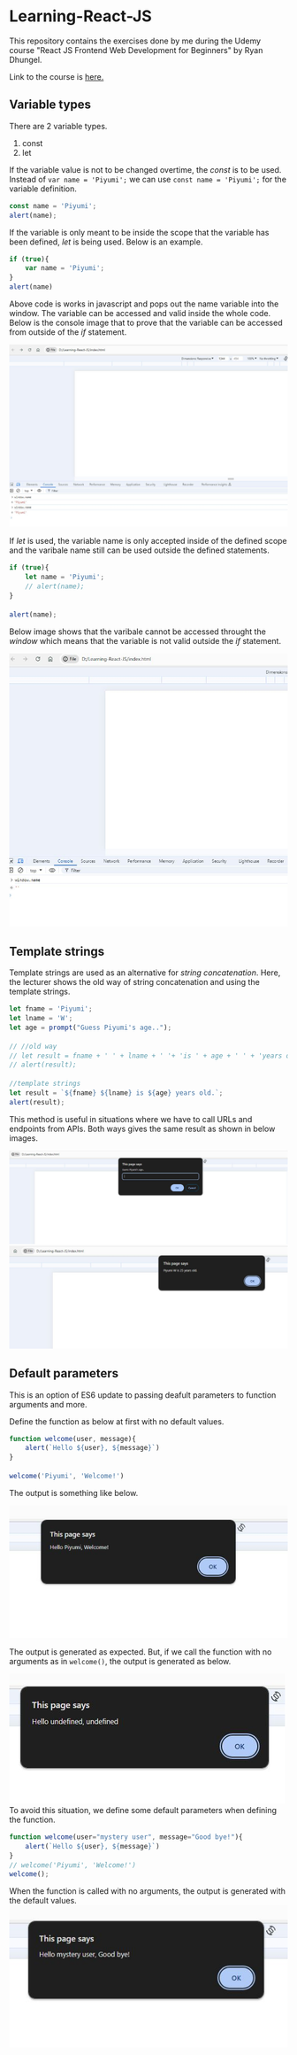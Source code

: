 # Learning-React-JS

This repository contains the exercises done by me during the Udemy course "React JS Frontend Web Development for Beginners" by Ryan Dhungel. 

Link to the course is [here.](https://www.udemy.com/share/101rkI3@zMJhoBQX62DEpDKqhDh4Nq8DCl1wR1sLTXoIBZfNaJEtlFf0DKuzaPrA6jxET6DPOA==/)

## Variable types

There are 2 variable types.
1. const
2. let

If the variable value is not to be changed overtime, the _const_ is to be used. Instead of `var name = 'Piyumi';` we can use `const name = 'Piyumi';` for the variable definition. 

```js
const name = 'Piyumi';
alert(name);
```

If the variable is only meant to be inside the scope that the variable has been defined, _let_ is being used. Below is an example. 

```js
if (true){
    var name = 'Piyumi';
}
alert(name)
```
Above code is works in javascript and pops out the name variable into the window. The variable can be accessed and valid inside the whole code. Below is the console image that to prove that the variable can be accessed from outside of the _if_ statement. 

![var variable inside 'if'](./images/1.JPG)

If _let_ is used, the variable name is only accepted inside of the defined scope and the varibale name still can be used outside the defined statements. 

```js
if (true){
    let name = 'Piyumi';
    // alert(name);
}

alert(name);
```

Below image shows that the varibale cannot be accessed throught the _window_ which means that the variable is not valid outside the _if_ statement. 

![let variable inside 'if'](./images/2.JPG)

## Template strings

Template strings are used as an alternative for _string concatenation_. Here, the lecturer shows the old way of string concatenation and using the template strings. 

```js
let fname = 'Piyumi';
let lname = 'W';
let age = prompt("Guess Piyumi's age..");

// //old way
// let result = fname + ' ' + lname + ' '+ 'is ' + age + ' ' + 'years old.';
// alert(result);

//template strings
let result = `${fname} ${lname} is ${age} years old.`;
alert(result);
```
This method is useful in situations where we have to call URLs and endpoints from APIs. Both ways gives the same result as shown in below images. 

![template strings 1](./images/3.JPG)
![template strings 2](./images/4.JPG)

## Default parameters

This is an option of ES6 update to passing deafult parameters to function arguments and more. 

Define the function as below at first with no default values. 

```js
function welcome(user, message){
    alert(`Hello ${user}, ${message}`)
}

welcome('Piyumi', 'Welcome!')
```

The output is something like below. 

![default parameters 1](./images/5.JPG)

The output is generated as expected. But, if we call the function with no arguments as in `welcome()`, the output is generated as below. 

![default parameters 2](./images/6.JPG)
To avoid this situation, we define some default parameters when defining the function. 

```js
function welcome(user="mystery user", message="Good bye!"){
    alert(`Hello ${user}, ${message}`)
}
// welcome('Piyumi', 'Welcome!')
welcome();
```

When the function is called with no arguments, the output is generated with the default values. 
![default parameters 3](./images/7.JPG)
